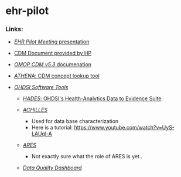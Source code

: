 # ehr-pilot

### Links:
- [_EHR Pilot Meeting_ presentation](https://nih.app.box.com/file/1048412458673)
- [CDM Document provided by HP](https://nih.app.box.com/file/1488458296044)
- [_OMOP CDM v5.3_ documenation](https://ohdsi.github.io/CommonDataModel/cdm53.html#person)
- [_ATHENA_: CDM concept lookup tool](https://athena.ohdsi.org/search-terms/start)

- [_OHDSI Software Tools_](https://www.ohdsi.org/software-tools/)
    - [_HADES_: OHDSI's Health-Analytics Data to Evidence Suite](https://ohdsi.github.io/Hades/packages.html)
    - [_ACHILLES_]()
        - Used for data base characterization
        - Here is a tutorial: https://www.youtube.com/watch?v=UyS-LAUql-A
    - [_ARES_](https://github.com/OHDSI/Ares)
        - Not exactly sure what the role of ARES is yet.. 

    - [_Data Quality Dashboard_](https://github.com/OHDSI/DataQualityDashboard)

